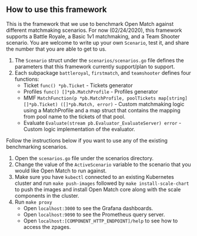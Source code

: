 ## How to use this framework

This is the framework that we use to benchmark Open Match against different matchmaking scenarios. For now (02/24/2020), this framework supports a Battle Royale, a Basic 1v1 matchmaking, and a Team Shooter scenario. You are welcome to write up your own `Scenario`, test it, and share the number that you are able to get to us. 

1. The `Scenario` struct under the `scenarios/scenarios.go` file defines the parameters that this framework currently support/plan to support.
2. Each subpackage `battleroyal`, `firstmatch`, and `teamshooter` defines four functions:
   - Ticket   `func() *pb.Ticket` - Tickets generator
   - Profiles `func() []*pb.MatchProfile` - Profiles generator
   - MMF      `MatchFunction(p *pb.MatchProfile, poolTickets map[string][]*pb.Ticket) ([]*pb.Match, error)` - Custom matchmaking logic using a MatchProfile and a map struct that contains the mapping from pool name to the tickets of that pool.
   - Evaluate `Evaluate(stream pb.Evaluator_EvaluateServer) error` - Custom logic implementation of the evaluator.

Follow the instructions below if you want to use any of the existing benchmarking scenarios.

1. Open the `scenarios.go` file under the scenarios directory.
2. Change the value of the `ActiveScenario` variable to the scenario that you would like Open Match to run against.
3. Make sure you have `kubectl` connected to an existing Kubernetes cluster and run `make push-images` followed by `make install-scale-chart` to push the images and install Open Match core along with the scale components in the cluster.
4. Run `make proxy` 
   - Open `localhost:3000` to see the Grafana dashboards.
   - Open `localhost:9090` to see the Prometheus query server.
   - Open `localhost:[COMPONENT_HTTP_ENDPOINT]/help` to see how to access the zpages.
